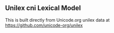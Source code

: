 Unilex cni Lexical Model
----------------------

This is built directly from Unicode.org unilex data at
https://github.com/unicode-org/unilex
